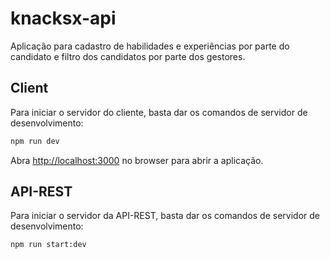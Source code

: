 # knacksx-api

Aplicação para cadastro de habilidades e experiências por parte do candidato e filtro dos candidatos por parte dos gestores.

## Client

Para iniciar o servidor do cliente, basta dar os comandos de servidor de desenvolvimento:

```bash
npm run dev
```

Abra [http://localhost:3000](http://localhost:3000) no browser para abrir a aplicação.

## API-REST

Para iniciar o servidor da API-REST, basta dar os comandos de servidor de desenvolvimento:

```bash
npm run start:dev
```
